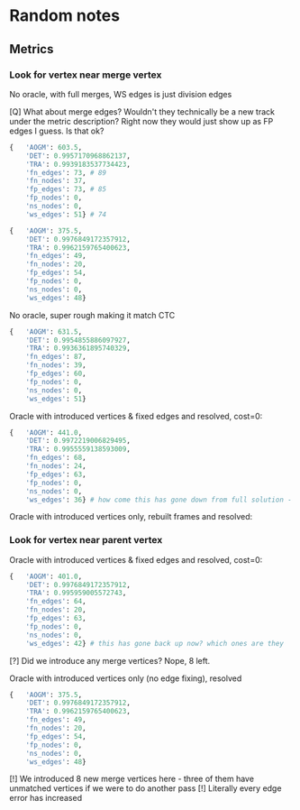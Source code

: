 # Random notes

## Metrics


### Look for vertex near merge vertex
No oracle, with full merges, WS edges is just division edges

[Q] What about merge edges? Wouldn't they technically be a new track under the metric
description? Right now they would just show up as FP edges I guess. Is that ok?

```python
{   'AOGM': 603.5,
    'DET': 0.9957170968862137,
    'TRA': 0.9939183537734423,
    'fn_edges': 73, # 89
    'fn_nodes': 37, 
    'fp_edges': 73, # 85
    'fp_nodes': 0,
    'ns_nodes': 0,
    'ws_edges': 51} # 74
```



```python
{   'AOGM': 375.5,
    'DET': 0.9976849172357912,
    'TRA': 0.9962159765400623,
    'fn_edges': 49,
    'fn_nodes': 20,
    'fp_edges': 54,
    'fp_nodes': 0,
    'ns_nodes': 0,
    'ws_edges': 48}
```


No oracle, super rough making it match CTC

```python
{   'AOGM': 631.5,
    'DET': 0.9954855886097927,
    'TRA': 0.9936361895740329,
    'fn_edges': 87,
    'fn_nodes': 39,
    'fp_edges': 60,
    'fp_nodes': 0,
    'ns_nodes': 0,
    'ws_edges': 51}
```

Oracle with introduced vertices & fixed edges and resolved, cost=0:

```python
{   'AOGM': 441.0,
    'DET': 0.9972219006829495,
    'TRA': 0.9955559138593009,
    'fn_edges': 68,
    'fn_nodes': 24,
    'fp_edges': 63,
    'fp_nodes': 0,
    'ns_nodes': 0,
    'ws_edges': 36} # how come this has gone down from full solution - fewer spurious divisions I suppose?
```

Oracle with introduced vertices only, rebuilt frames and resolved:

### Look for vertex near parent vertex

Oracle with introduced vertices & fixed edges and resolved, cost=0:

```python
{   'AOGM': 401.0,
    'DET': 0.9976849172357912,
    'TRA': 0.995959005572743,
    'fn_edges': 64,
    'fn_nodes': 20,
    'fp_edges': 63,
    'fp_nodes': 0,
    'ns_nodes': 0,
    'ws_edges': 42} # this has gone back up now? which ones are they
```

[?] Did we introduce any merge vertices? Nope, 8 left.


Oracle with introduced vertices only (no edge fixing), resolved

```python
{   'AOGM': 375.5,
    'DET': 0.9976849172357912,
    'TRA': 0.9962159765400623,
    'fn_edges': 49,
    'fn_nodes': 20,
    'fp_edges': 54,
    'fp_nodes': 0,
    'ns_nodes': 0,
    'ws_edges': 48}
```

[!] We introduced 8 new merge vertices here
    - three of them have unmatched vertices if we were to do another pass
[!] Literally every edge error has increased
